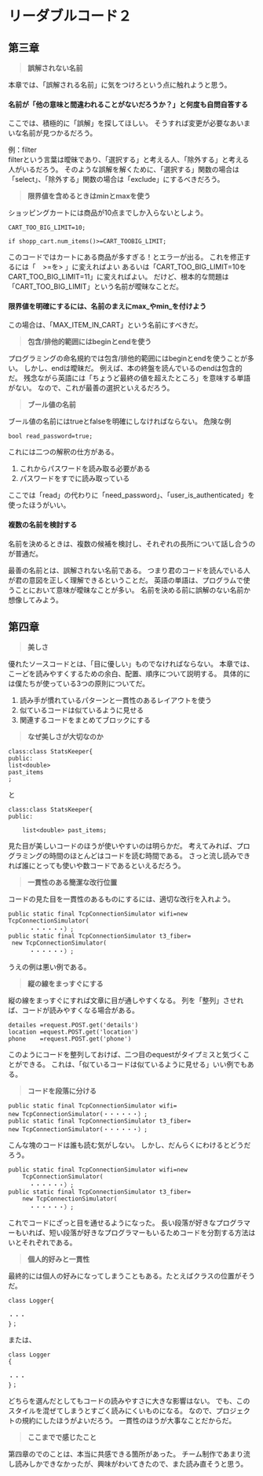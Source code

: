 # リーダブルコード２
## 第三章
> **誤解されない名前**

本章では、「誤解される名前」に気をつけろという点に触れようと思う。
#### 名前が「他の意味と間違われることがないだろうか？」と何度も自問自答する

ここでは、積極的に「誤解」を探してほしい。
そうすれば変更が必要なあいまいな名前が見つかるだろう。

例：filter   
filterという言葉は曖昧であり、「選択する」と考える人、「除外する」と考える人がいるだろう。
そのような誤解を解くために、「選択する」関数の場合は「select」、「除外する」関数の場合は「exclude」にするべきだろう。

> **限界値を含めるときはminとmaxを使う**

ショッピングカートには商品が10点までしか入らないとしよう。
```
CART_TOO_BIG_LIMIT=10;

if shopp_cart.num_items()>=CART_TOOBIG_LIMIT;
```
このコードではカートにある商品が多すぎる！とエラーが出る。
これを修正するには「　>=を> 」に変えればよい
あるいは「CART_TOO_BIG_LIMIT=10をCART_TOO_BIG_LIMIT=11」に変えればよい。
だけど、根本的な問題は「CART_TOO_BIG_LIMIT」という名前が曖昧なことだ。
#### 限界値を明確にするには、名前のまえにmax_やmin_を付けよう
この場合は、「MAX_ITEM_IN_CART」という名前にすべきだ。

> **包含/排他的範囲にはbeginとendを使う**

プログラミングの命名規約では包含/排他的範囲にはbeginとendを使うことが多い。
しかし、endは曖昧だ。
例えば、本の終盤を読んでいるのendは包含的だ。
残念ながら英語には「ちょうど最終の値を超えたところ」を意味する単語がない。
なので、これが最善の選択といえるだろう。

> **ブール値の名前**

ブール値の名前にはtrueとfalseを明確にしなければならない。
危険な例
```
bool read_password=true;

```
これには二つの解釈の仕方がある。
1. これからパスワードを読み取る必要がある
2. パスワードをすでに読み取っている

ここでは「read」の代わりに「need_password」、「user_is_authenticated」を使ったほうがいい。
#### 複数の名前を検討する
名前を決めるときは、複数の候補を検討し、それぞれの長所について話し合うのが普通だ。

最善の名前とは、誤解されない名前である。
つまり君のコードを読んでいる人が君の意図を正しく理解できるということだ。
英語の単語は、プログラムで使うことにおいて意味が曖昧なことが多い。
名前を決める前に誤解のない名前か想像してみよう。

## 第四章
> **美しさ**

優れたソースコードとは、「目に優しい」ものでなければならない。
本章では、こーどを読みやすくするための余白、配置、順序について説明する。
具体的には僕たちが使っている3つの原則についてだ。
1. 読み手が慣れているパターンと一貫性のあるレイアウトを使う
2. 似ているコードは似ているように見せる
3. 関連するコードをまとめてブロックにする

> **なぜ美しさが大切なのか**

```
class:class StatsKeeper{
public:  
list<double>
past_items
;
```
と
```
class:class StatsKeeper{
public:  
    
    list<double> past_items;
```

見た目が美しいコードのほうが使いやすいのは明らかだ。
考えてみれば、プログラミングの時間のほとんどはコードを読む時間である。
さっと流し読みできれば誰にとっても使いや数コードであるといえるだろう。

> **一貫性のある簡潔な改行位置**

コードの見た目を一貫性のあるものにするには、適切な改行を入れよう。
```
public static final TcpConnectionSimulator wifi=new TcpConnectionSimulator(
      ・・・・・・）;
public static final TcpConnectionSimulator t3_fiber=
 new TcpConnectionSimulator(
      ・・・・・・）;

```
うえの例は悪い例である。

> **縦の線をまっすぐにする**

縦の線をまっすぐにすれば文章に目が通しやすくなる。
列を「整列」させれば、コードが読みやすくなる場合がある。

```
detailes =request.POST.get('details')
location =equest.POST.get('location')
phone    =request.POST.get('phone')

```
このようにコードを整列しておけば、二つ目のequestがタイプミスと気づくことができる。
これは、「似ているコードは似ているように見せる」いい例でもある。

> **コードを段落に分ける**

```
public static final TcpConnectionSimulator wifi=
new TcpConnectionSimulator(・・・・・・）;
public static final TcpConnectionSimulator t3_fiber=
new TcpConnectionSimulator(・・・・・・）;

```
こんな塊のコードは誰も読む気がしない。
しかし、だんらくにわけるとどうだろう。
```
public static final TcpConnectionSimulator wifi=new 
    TcpConnectionSimulator(
      ・・・・・・）;
public static final TcpConnectionSimulator t3_fiber=
    new TcpConnectionSimulator(
      ・・・・・・）;

```
これでコードにざっと目を通せるようになった。
長い段落が好きなプログラマーもいれば、短い段落が好きなプログラマーもいるためコードを分割する方法はいとそれぞれである。

> **個人的好みと一貫性**

最終的には個人の好みになってしまうこともある。たとえばクラスの位置がそうだ。
```
class Logger{

・・・
}；

```
または、
```
class Logger
{

・・・
}；

```

どちらを選んだとしてもコードの読みやすさに大きな影響はない。
でも、このスタイルを混ぜてしまうとすごく読みにくいものになる。
なので、プロジェクトの規約にしたほうがよいだろう。
一貫性のほうが大事なことだからだ。

> **ここまでで感じたこと**

第四章のでのことは、本当に共感できる箇所があった。
チーム制作であまり流し読みしかできなかったが、興味がわいてきたので、また読み直そうと思う。

